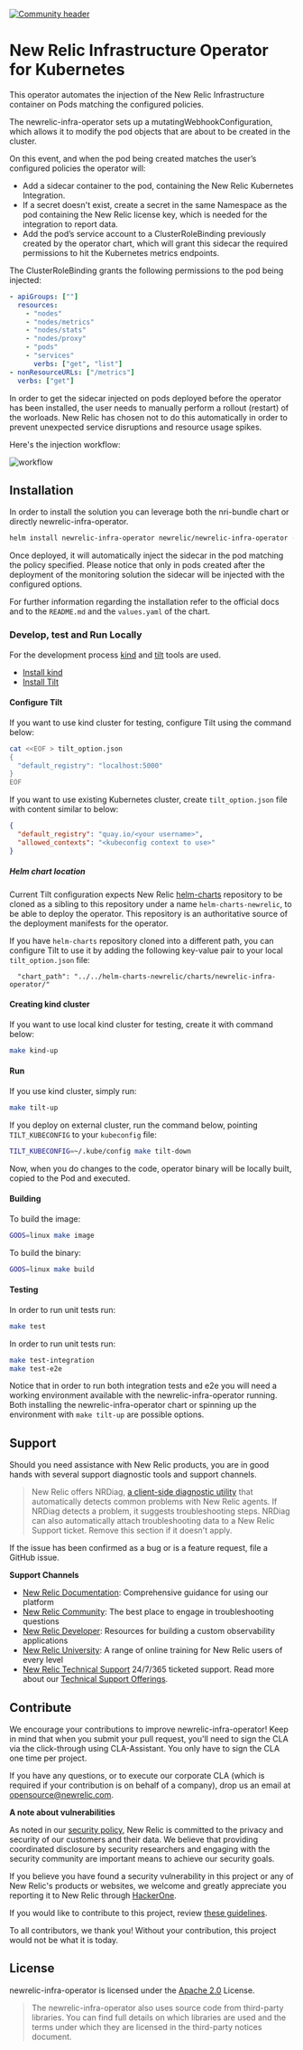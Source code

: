 [![Community header](https://github.com/newrelic/opensource-website/raw/master/src/images/categories/Community_Project.png)](https://opensource.newrelic.com/oss-category/#community-project)

# New Relic Infrastructure Operator for Kubernetes

This operator automates the injection of the New Relic Infrastructure container on Pods matching the configured policies.

The newrelic-infra-operator sets up a mutatingWebhookConfiguration, which allows it to modify the pod objects that are
about to be created in the cluster.

On this event, and when the pod being created matches the user’s configured policies the operator will:

 - Add a sidecar container to the pod, containing the New Relic Kubernetes Integration.
 - If a secret doesn't exist, create a secret in the same Namespace as the pod containing the New Relic license key,
   which is needed for the integration to report data.
 - Add the pod’s service account to a ClusterRoleBinding previously created by the operator chart, which will grant this
   sidecar the required permissions to hit the Kubernetes metrics endpoints. 
   

The ClusterRoleBinding grants the following permissions to the pod being injected:
```yaml
- apiGroups: [""]
  resources:
    - "nodes"
    - "nodes/metrics"
    - "nodes/stats"
    - "nodes/proxy"
    - "pods"
    - "services"
      verbs: ["get", "list"]
- nonResourceURLs: ["/metrics"]
  verbs: ["get"]
```

In order to get the sidecar injected on pods deployed before the operator has been installed, the user needs to manually
perform a rollout (restart) of the worloads. New Relic has chosen not to do this automatically in order to prevent 
unexpected service disruptions and resource usage spikes.

Here's the injection workflow:

![workflow](screenshots/flow.png)

## Installation

In order to install the solution you can leverage both the nri-bundle chart or directly newrelic-infra-operator.

```sh
helm install newrelic-infra-operator newrelic/newrelic-infra-operator --values ./newrelic-infra-operator/values-dev.yaml
```

Once deployed, it will automatically inject the sidecar in the pod matching the policy specified.
Please notice that only in pods created after the deployment of the monitoring solution the sidecar will be injected
with the configured options.

For further information regarding the installation refer to the official docs and to the `README.md` and the `values.yaml` of the chart.

### Develop, test and Run Locally

For the development process [kind](https://kind.sigs.k8s.io) and [tilt](https://tilt.dev/) tools are used.

* [Install kind](https://kind.sigs.k8s.io/docs/user/quick-start/#installation)
* [Install Tilt](https://docs.tilt.dev/install.html)

#### Configure Tilt

If you want to use kind cluster for testing, configure Tilt using the command below:

```sh
cat <<EOF > tilt_option.json
{
  "default_registry": "localhost:5000"
}
EOF
```

If you want to use existing Kubernetes cluster, create `tilt_option.json` file with content similar to below:

```json
{
  "default_registry": "quay.io/<your username>",
  "allowed_contexts": "<kubeconfig context to use>"
}
```

##### Helm chart location

Current Tilt configuration expects New Relic [helm-charts](https://github.com/newrelic/helm-charts) repository to be
cloned as a sibling to this repository under a name `helm-charts-newrelic`, to be able to deploy the operator.
This repository is an authoritative source of the deployment manifests for the operator.

If you have `helm-charts` repository cloned into a different path, you can configure Tilt to use it by adding the
following key-value pair to your local `tilt_option.json` file:

```
  "chart_path": "../../helm-charts-newrelic/charts/newrelic-infra-operator/"
```

#### Creating kind cluster

If you want to use local kind cluster for testing, create it with command below:

```sh
make kind-up
```

#### Run

If you use kind cluster, simply run:

```sh
make tilt-up
```

If you deploy on external cluster, run the command below, pointing `TILT_KUBECONFIG` to your `kubeconfig` file:

```sh
TILT_KUBECONFIG=~/.kube/config make tilt-down
```

Now, when you do changes to the code, operator binary will be locally built, copied to the Pod and executed.

#### Building

To build the image:
```sh
GOOS=linux make image
```

To build the binary:
```sh
GOOS=linux make build
```

#### Testing

In order to run unit tests run:
```sh
make test
```
In order to run unit tests run:

```sh
make test-integration
make test-e2e
```

Notice that in order to run both integration tests and e2e you will need a working environment available with the
newrelic-infra-operator running. 
Both installing the newrelic-infra-operator chart or spinning up the environment with `make tilt-up` are possible options.

## Support

Should you need assistance with New Relic products, you are in good hands with several support diagnostic tools and support channels.

>New Relic offers NRDiag, [a client-side diagnostic utility](https://docs.newrelic.com/docs/using-new-relic/cross-product-functions/troubleshooting/new-relic-diagnostics) that automatically detects common problems with New Relic agents. If NRDiag detects a problem, it suggests troubleshooting steps. NRDiag can also automatically attach troubleshooting data to a New Relic Support ticket. Remove this section if it doesn't apply.

If the issue has been confirmed as a bug or is a feature request, file a GitHub issue.

**Support Channels**

* [New Relic Documentation](https://docs.newrelic.com): Comprehensive guidance for using our platform
* [New Relic Community](https://discuss.newrelic.com/t/eks-fargate-integration/148947): The best place to engage in troubleshooting questions
* [New Relic Developer](https://developer.newrelic.com/): Resources for building a custom observability applications
* [New Relic University](https://learn.newrelic.com/): A range of online training for New Relic users of every level
* [New Relic Technical Support](https://support.newrelic.com/) 24/7/365 ticketed support. Read more about our [Technical Support Offerings](https://docs.newrelic.com/docs/licenses/license-information/general-usage-licenses/support-plan).

## Contribute

We encourage your contributions to improve newrelic-infra-operator! Keep in mind that when you submit your pull request,
you'll need to sign the CLA via the click-through using CLA-Assistant. You only have to sign the CLA one time per 
project.

If you have any questions, or to execute our corporate CLA (which is required if your contribution is on behalf of a
company), drop us an email at opensource@newrelic.com.

**A note about vulnerabilities**

As noted in our [security policy](../../security/policy), New Relic is committed to the privacy and security of our
customers and their data. We believe that providing coordinated disclosure by security researchers and engaging with
the security community are important means to achieve our security goals.

If you believe you have found a security vulnerability in this project or any of New Relic's products or websites,
we welcome and greatly appreciate you reporting it to New Relic through [HackerOne](https://hackerone.com/newrelic).

If you would like to contribute to this project, review [these guidelines](./CONTRIBUTING.md).

To all contributors, we thank you!  Without your contribution, this project would not be what it is today.

## License

newrelic-infra-operator is licensed under the [Apache 2.0](http://apache.org/licenses/LICENSE-2.0.txt) License.

> The newrelic-infra-operator also uses source code from third-party libraries. 
> You can find full details on which libraries are used and the terms under which they are licensed in the third-party 
> notices document.

